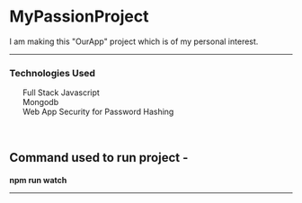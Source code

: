 # MyPassionProject
I am making this "OurApp" project which is of my personal interest.
<hr>
<h3>Technologies Used </h3>
<ul>
Full Stack Javascript
  <br>
Mongodb
  <br>
Web App Security for Password Hashing
  <br>
</ul>
<br>
<h2>Command used to run project - </h2>
<h4>npm run watch
  <hr>
